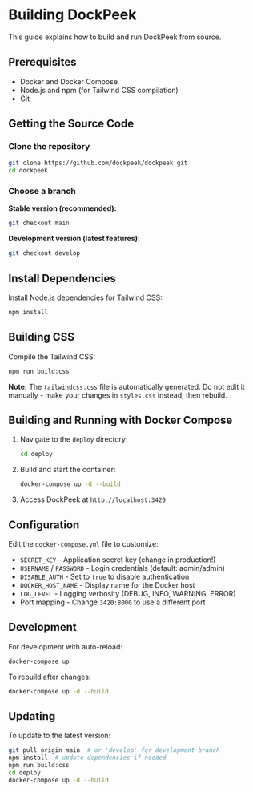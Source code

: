 # Building DockPeek

This guide explains how to build and run DockPeek from source.

## Prerequisites

- Docker and Docker Compose
- Node.js and npm (for Tailwind CSS compilation)
- Git

## Getting the Source Code

### Clone the repository

```bash
git clone https://github.com/dockpeek/dockpeek.git
cd dockpeek
```

### Choose a branch

**Stable version (recommended):**
```bash
git checkout main
```

**Development version (latest features):**
```bash
git checkout develop
```

## Install Dependencies

Install Node.js dependencies for Tailwind CSS:

```bash
npm install
```

## Building CSS

Compile the Tailwind CSS:

```bash
npm run build:css
```

**Note:** The `tailwindcss.css` file is automatically generated. Do not edit it manually - make your changes in `styles.css` instead, then rebuild.

## Building and Running with Docker Compose

1. Navigate to the `deploy` directory:
   ```bash
   cd deploy
   ```

2. Build and start the container:
   ```bash
   docker-compose up -d --build
   ```

3. Access DockPeek at `http://localhost:3420`

## Configuration

Edit the `docker-compose.yml` file to customize:

- `SECRET_KEY` - Application secret key (change in production!)
- `USERNAME` / `PASSWORD` - Login credentials (default: admin/admin)
- `DISABLE_AUTH` - Set to `true` to disable authentication
- `DOCKER_HOST_NAME` - Display name for the Docker host
- `LOG_LEVEL` - Logging verbosity (DEBUG, INFO, WARNING, ERROR)
- Port mapping - Change `3420:8000` to use a different port

## Development

For development with auto-reload:

```bash
docker-compose up
```

To rebuild after changes:

```bash
docker-compose up -d --build
```

## Updating

To update to the latest version:

```bash
git pull origin main  # or 'develop' for development branch
npm install  # update dependencies if needed
npm run build:css
cd deploy
docker-compose up -d --build
```

